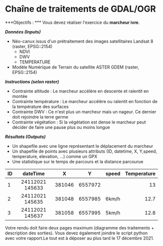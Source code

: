 # Chaîne de traitements de GDAL/OGR

***Objectifs : *** Vous devez réaliser l'exercice du **marcheur ivre**. 

***Données (Inputs)***
- Néo-canux issus d'un prétraitement des images satellitaires Landsat 8 (raster, EPSG::2154)
  + NDVI
  + DWV
  + TEMPERATURE
- Modèle Numérique de Terrain du satellite ASTER GDEM (raster, EPSG::2154)

***Instructions (selon raster)***
- Contrainte altitude : Le marcheur accélère en descente et ralentit en montée
- Contrainte température : Le marcheur accélère ou ralentit en fonction de la température des surfaces
- Contrainte DWV : Ce n'est plus un marcheur mais un nageur. Ce dernier doit rejoindre la terre germe
- Contrainte végétation : Si la végétation est dense le marcheur peut décider de faire une pause plus ou moins longue

***Résultats (Outputs)***
- Un shapefile avec une ligne représentant le déplacement du marcheur
- Un shapefile de points avec plusieurs attributs (ID, datetime, X, Y,speed, temperature, elevation, ...) comme un GPX
- Une statistique sur le temps de parcours et la distance parcourue


| ID | dateTime        | X      | Y       |speed |Temperature |
| :--|:---------------:| :-----:| :------:| ----:| ----------:|
| 1  | 24112021 145633 | 381046 | 6557972 |      | 13         |
| 2  | 24112021 145635 | 381048 | 6557985 |6km/h | 12.7       |
| 3  | 24112021 145637 | 381058 | 6557995 |5km/h | 12.8       |

 Votre rendu doit faire deux pages maximum (diagramme des traitements + description des sorties). Vous devez également joindre le script python avec votre rapport.Le tout est à déposer au plus tard le  17 décembre 2021.
